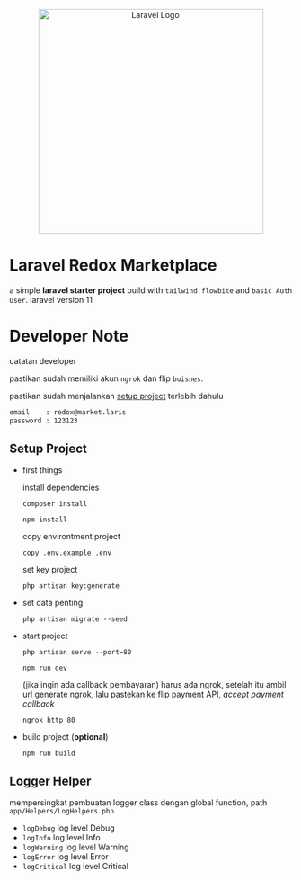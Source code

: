 <p align="center"><a href="https://laravel.com" target="_blank"><img src="https://raw.githubusercontent.com/laravel/art/master/logo-lockup/5%20SVG/2%20CMYK/1%20Full%20Color/laravel-logolockup-cmyk-red.svg" width="400" alt="Laravel Logo"></a></p>

# Laravel Redox Marketplace

a simple **laravel starter project** build with `tailwind flowbite` and `basic Auth User`. laravel version 11

# Developer Note

catatan developer

pastikan sudah memiliki akun `ngrok` dan flip `buisnes`.

pastikan sudah menjalankan [setup project](#setup-project) terlebih dahulu

```txt
email    : redox@market.laris
password : 123123
```

## Setup Project

-   first things

    install dependencies

    ```
    composer install
    ```

    ```
    npm install
    ```

    copy environtment project

    ```
    copy .env.example .env
    ```

    set key project

    ```
    php artisan key:generate
    ```

-   set data penting
    ```
    php artisan migrate --seed
    ```
-   start project
    ```
    php artisan serve --port=80
    ```
    ```
    npm run dev
    ```
    (jika ingin ada callback pembayaran) harus ada ngrok, setelah itu ambil url generate ngrok, lalu pastekan ke flip payment API, _accept payment callback_
    ```
    ngrok http 80
    ```
-   build project (**optional**)
    ```
    npm run build
    ```

## Logger Helper

mempersingkat pembuatan logger class dengan global function, path `app/Helpers/LogHelpers.php`

-   `logDebug` log level Debug
-   `logInfo` log level Info
-   `logWarning` log level Warning
-   `logError` log level Error
-   `logCritical` log level Critical
